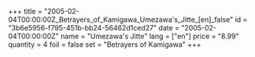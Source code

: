+++
title = "2005-02-04T00:00:00Z_Betrayers_of_Kamigawa_Umezawa's_Jitte_[en]_false"
id = "3b6e5956-f795-451b-bb24-56462d1ced27"
date = "2005-02-04T00:00:00Z"
name = "Umezawa's Jitte"
lang = ["en"]
price = "8.99"
quantity = 4
foil = false
set = "Betrayers of Kamigawa"
+++
